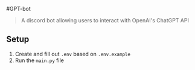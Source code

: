 #GPT-bot

> A discord bot allowing users to interact with OpenAI's ChatGPT API

## Setup
1. Create and fill out `.env` based on `.env.example`
2. Run the `main.py` file